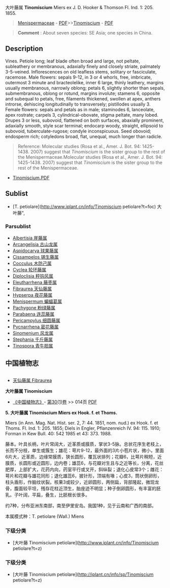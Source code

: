大叶藤属 **Tinomiscium** Miers ex J. D. Hooker & Thomson Fl. Ind. 1: 205. 1855.

> [Menispermaceae](http://www.iplant.cn/info/Menispermaceae?t=foc) - [PDF](http://www.iplant.cn/foc/pdf/Menispermaceae.pdf)>>[Tinomiscium](http://www.iplant.cn/info/Tinomiscium?t=foc) - [PDF](http://www.iplant.cn/foc/pdf/Tinomiscium.pdf)

> **Comment** : 
> About seven species: SE Asia; one species in China.

## Description

Vines. Petiole long; leaf blade often broad and large, not peltate, subleathery or membranous, adaxially finely and closely striate, palmately 3-5-veined. Inflorescences on old leafless stems, solitary or fasciculate, racemose. Male flowers: sepals 9-12, in 3 or 4 whorls, free, imbricate, outermost 3 minute and bracteolelike, inner 6 large, thinly leathery, margins usually membranous, narrowly oblong; petals 6, slightly shorter than sepals, submembranous, oblong or rotund, margins involute; stamens 6, opposite and subequal to petals, free, filaments thickened, swollen at apex, anthers introrse, dehiscing longitudinally to transversely; pistillodes usually 3. Female flowers: sepals and petals as in male; staminodes 6, lanceolate, apex rostrate; carpels 3, cylindrical-obovate, stigma peltate, many lobed. Drupes 3 or less, subovoid, flattened on both surfaces, abaxially prominent, adaxially smooth, style scar terminal; endocarp woody, straight, ellipsoid to subovoid, tuberculate-rugose; condyle inconspicuous. Seed obovoid; endosperm rich; cotyledons broad, flat, unequal, much longer than radicle.

> Reference: 
> Molecular studies (Rosa et al., Amer. J. Bot. 94: 1425-1438. 2007) suggest that *Tinomiscium* is the sister group to the rest of the Menispermaceae.Molecular studies (Rosa et al., Amer. J. Bot. 94: 1425-1438. 2007) suggest that *Tinomiscium* is the sister group to the rest of the Menispermaceae.

* [Tinomiscium.PDF](http://www.iplant.cn/foc/pdf/Tinomiscium.pdf)

## Sublist

* [T.  petiolare](http://www.iplant.cn/info/Tinomiscium petiolare?t=foc) 大叶藤",

### Parsublist

* [Albertisia  崖藤属](http://www.iplant.cn/info/Albertisia?t=foc)
* [Arcangelisia  古山龙属](http://www.iplant.cn/info/Arcangelisia?t=foc)
* [Aspidocarya  球果藤属](http://www.iplant.cn/info/Aspidocarya?t=foc)
* [Cissampelos  锡生藤属](http://www.iplant.cn/info/Cissampelos?t=foc)
* [Cocculus  木防己属](http://www.iplant.cn/info/Cocculus?t=foc)
* [Cyclea  轮环藤属](http://www.iplant.cn/info/Cyclea?t=foc)
* [Diploclisia  秤钩风属](http://www.iplant.cn/info/Diploclisia?t=foc)
* [Eleutharrhena  藤枣属](http://www.iplant.cn/info/Eleutharrhena?t=foc)
* [Fibraurea  天仙藤属](http://www.iplant.cn/info/Fibraurea?t=foc)
* [Hypserpa  夜花藤属](http://www.iplant.cn/info/Hypserpa?t=foc)
* [Menispermum  蝙蝠葛属](http://www.iplant.cn/info/Menispermum?t=foc)
* [Pachygone  粉绿藤属](http://www.iplant.cn/info/Pachygone?t=foc)
* [Parabaena  连蕊藤属](http://www.iplant.cn/info/Parabaena?t=foc)
* [Pericampylus  细圆藤属](http://www.iplant.cn/info/Pericampylus?t=foc)
* [Pycnarrhena  密花藤属](http://www.iplant.cn/info/Pycnarrhena?t=foc)
* [Sinomenium  风龙属](http://www.iplant.cn/info/Sinomenium?t=foc)
* [Stephania  千斤藤属](http://www.iplant.cn/info/Stephania?t=foc)
* [Tinospora  青牛胆属](http://www.iplant.cn/info/Tinospora?t=foc)

## 中国植物志

## 
* [天仙藤属  Fibraurea](http://www.iplant.cn/info/Fibraurea?t=z)

**大叶藤属 Tinomiscium**

* [《中国植物志》](http://www.iplant.cn/frps)- [第30(1)卷](http://www.iplant.cn/frps/vol/30(1)) >> 014页 [PDF](http://www.iplant.cn/frps/pdf/30(1)/014y.pdf)

**5. 大叶藤属 Tinomiscium Miers ex Hook. f. et Thoms.**

Miers (in Ann. Mag. Nat. Hist. ser. 2, 7: 44. 1851, nom. nud.) ex Hook. f. et Thoms. Fl. Ind. 1: 205. 1855; Diels in Engler, Pflanzenreich IV. 94: 115. 1910; Forman in Kew Bull. 40: 542 1985 et 43: 373. 1988.

藤本。叶具长柄，叶片常阔大，近革质或膜质，掌状3-5脉。总状花序生老枝上，长而不分枝，单生或簇生；雄花：萼片9-12，最外面的3片小苞片状，微小，里面6片大，近革质，边缘常膜质，狭长圆形，覆瓦状排列；花瓣6，比萼片稍短，近膜质，长圆形或近圆形，边内卷；雄蕊6，与花瓣对生且与之近等长，分离，花丝肥厚，上部扩大，花药内向，药室平行或叉开，斜纵裂；退化心皮常3个；雌花：萼片和花瓣与雄花同形；退化雄蕊6，披针形，顶端有喙；心皮3，筒状倒卵形，柱头盾形，作脑纹状裂。核果3或较少，近卵圆形，两侧扁，背部隆起，微现龙骨，腹面较平坦，残存花柱近顶生，胎座迹不明显；种子倒卵圆形，有丰富的胚乳。子叶阔，平扁，叠生，比胚根长很多。

约7种，分布亚洲东南部，南至伊里安岛。我国1种，见于云南和广西的南部。

本属模式种：T. petiolare (Wall.) Miens

### 下级分类
* [大叶藤  Tinomiscium petiolare](http://www.iplant.cn/info/Tinomiscium petiolare?t=z)

### 下级分类
* [大叶藤  Tinomiscium petiolare](http://iplant.cn/info/sp/Tinomiscium petiolare?t=z)
